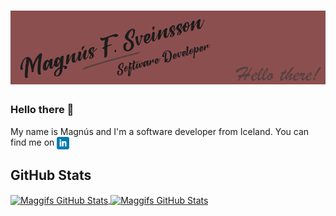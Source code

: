 # ![my header](banner.png)

### Hello there 👋

My name is Magnús and I'm a software developer from Iceland. You can find me on <a href="https://www.linkedin.com/in/magnusfsveins/"><img align="center" height="20" src="linkedin.png"></a>


## GitHub Stats
<a href="https://github.com/maggifs/maggifs">
  <img align="center" src="https://github-readme-stats.vercel.app/api/top-langs/?username=maggifs&layout=compact&theme=dracula" alt="Maggifs GitHub Stats" />
</a>
<a href="https://github.com/maggifs/maggifs">
  <img align="center" src="https://github-readme-stats.vercel.app/api?username=maggifs&show_icons=true&theme=dracula&count_private=true" alt="Maggifs GitHub Stats" />
</a>

<!--
**maggifs/maggifs** is a ✨ _special_ ✨ repository because its `README.md` (this file) appears on your GitHub profile.

Here are some ideas to get you started:

- 🔭 I’m currently working on ...
- 🌱 I’m currently learning ...
- 👯 I’m looking to collaborate on ...
- 🤔 I’m looking for help with ...
- 💬 Ask me about ...
- 📫 How to reach me: ...
- 😄 Pronouns: ...
- ⚡ Fun fact: ...
-->
